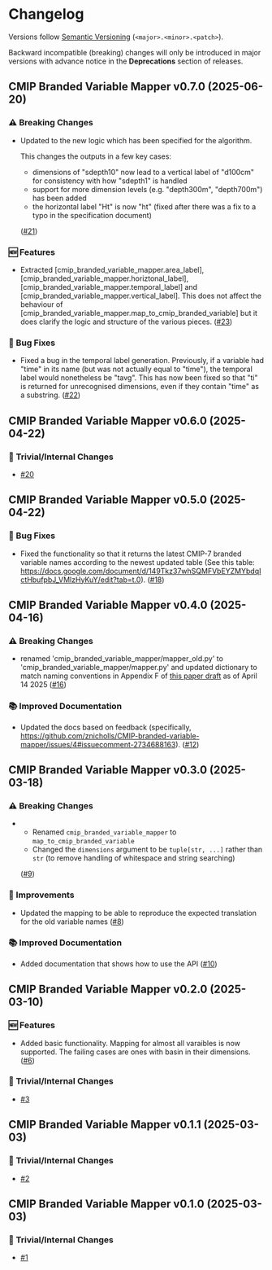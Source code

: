# Changelog

Versions follow [Semantic Versioning](https://semver.org/) (`<major>.<minor>.<patch>`).

Backward incompatible (breaking) changes will only be introduced in major versions
with advance notice in the **Deprecations** section of releases.

<!--
You should *NOT* be adding new changelog entries to this file,
this file is managed by towncrier.
See `changelog/README.md`.

You *may* edit previous changelogs to fix problems like typo corrections or such.
To add a new changelog entry, please see
`changelog/README.md`
and https://pip.pypa.io/en/latest/development/contributing/#news-entries,
noting that we use the `changelog` directory instead of news,
markdown instead of restructured text and use slightly different categories
from the examples given in that link.
-->

<!-- towncrier release notes start -->

## CMIP Branded Variable Mapper v0.7.0 (2025-06-20)

### :warning: Breaking Changes

- Updated to the new logic which has been specified for the algorithm.

  This changes the outputs in a few key cases:

  - dimensions of "sdepth10" now lead to a vertical label of "d100cm" for consistency with how "sdepth1" is handled
  - support for more dimension levels (e.g. "depth300m", "depth700m") has been added
  - the horizontal label "Ht" is now "ht" (fixed after there was a fix to a typo in the specification document)

  ([#21](https://github.com/znicholls/CMIP-branded-variables-mapper/pull/21))

### :new: Features

- Extracted [cmip_branded_variable_mapper.area_label], [cmip_branded_variable_mapper.horiztonal_label], [cmip_branded_variable_mapper.temporal_label] and [cmip_branded_variable_mapper.vertical_label].
  This does not affect the behaviour of [cmip_branded_variable_mapper.map_to_cmip_branded_variable] but it does clarify the logic and structure of the various pieces. ([#23](https://github.com/znicholls/CMIP-branded-variables-mapper/pull/23))

### :bug: Bug Fixes

- Fixed a bug in the temporal label generation.
  Previously, if a variable had "time" in its name (but was not actually equal to "time"), the temporal label would nonetheless be "tavg".
  This has now been fixed so that "ti" is returned for unrecognised dimensions, even if they contain "time" as a substring. ([#22](https://github.com/znicholls/CMIP-branded-variables-mapper/pull/22))


## CMIP Branded Variable Mapper v0.6.0 (2025-04-22)

### :wrench: Trivial/Internal Changes

- [#20](https://github.com/znicholls/CMIP-branded-variables-mapper/pull/20)


## CMIP Branded Variable Mapper v0.5.0 (2025-04-22)

### :bug: Bug Fixes

- Fixed the functionality so that it returns the latest CMIP-7 branded variable names according to the newest updated table (See this table: https://docs.google.com/document/d/149Tkz37whSQMFVbEYZMYbdqIctHbufpbJ_VMlzHyKuY/edit?tab=t.0). ([#18](https://github.com/znicholls/CMIP-branded-variables-mapper/pull/18))


## CMIP Branded Variable Mapper v0.4.0 (2025-04-16)

### :warning: Breaking Changes

- renamed 'cmip_branded_variable_mapper/mapper_old.py' to 'cmip_branded_variable_mapper/mapper.py'
  and updated dictionary to match naming conventions in Appendix F of [this paper draft](https://docs.google.com/document/d/19jzecgymgiiEsTDzaaqeLP6pTvLT-NzCMaq-wu-QoOc/edit?pli=1&tab=t.0) as of April 14 2025 ([#16](https://github.com/znicholls/CMIP-branded-variables-mapper/pull/16))

### :books: Improved Documentation

- Updated the docs based on feedback (specifically, https://github.com/znicholls/CMIP-branded-variable-mapper/issues/4#issuecomment-2734688163). ([#12](https://github.com/znicholls/CMIP-branded-variables-mapper/pull/12))


## CMIP Branded Variable Mapper v0.3.0 (2025-03-18)

### :warning: Breaking Changes

- - Renamed `cmip_branded_variable_mapper` to `map_to_cmip_branded_variable`
  - Changed the `dimensions` argument to be `tuple[str, ...]` rather than `str` (to remove handling of whitespace and string searching)

  ([#9](https://github.com/znicholls/CMIP-branded-variables-mapper/pull/9))

### :tada: Improvements

- Updated the mapping to be able to reproduce the expected translation for the old variable names ([#8](https://github.com/znicholls/CMIP-branded-variables-mapper/pull/8))

### :books: Improved Documentation

- Added documentation that shows how to use the API ([#10](https://github.com/znicholls/CMIP-branded-variables-mapper/pull/10))


## CMIP Branded Variable Mapper v0.2.0 (2025-03-10)

### 🆕 Features

- Added basic functionality. Mapping for almost all varaibles is now supported. The failing cases are ones with basin in their dimensions. ([#6](https://github.com/znicholls/CMIP-branded-variables-mapper/pull/6))

### 🔧 Trivial/Internal Changes

- [#3](https://github.com/znicholls/CMIP-branded-variables-mapper/pull/3)


## CMIP Branded Variable Mapper v0.1.1 (2025-03-03)

### 🔧 Trivial/Internal Changes

- [#2](https://github.com/znicholls/CMIP-branded-variables-scratch/pull/2)


## CMIP Branded Variable Mapper v0.1.0 (2025-03-03)

### 🔧 Trivial/Internal Changes

- [#1](https://github.com/znicholls/CMIP-branded-variables-scratch/pull/1)
